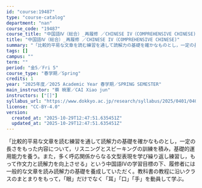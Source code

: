 ```yaml
---
id: "course:19487"
type: "course-catalog"
department: "nan"
course_code: "19487"
course_title: "中国語Ⅳ（総合）_再履修 ／CHINESE IV（COMPREHENSIVE CHINESE)"
title: "中国語Ⅳ（総合）_再履修 ／CHINESE IV（COMPREHENSIVE CHINESE)"
summary: "「比較的平易な文章を読む練習を通して読解力の基礎を確かなものとし，一定の長さをもった内容について，リスニングとスピーキングの訓練を積み，基礎的運用能力を養う。また，多く呼応関係からなる文型表現を学び繰り返し練習し，もって作文力と読解力を向上…"
tags: []
campus: ""
term: ""
period: "金5／Fri 5"
course_type: "春学期／Spring"
credits: 1
year: "2025年度／2025 Academic Year 春学期／SPRING SEMESTER"
main_instructor: "蔡 暁軍／CAI Xiao jun"
instructors: ["[]"]
syllabus_url: "https://www.dokkyo.ac.jp/research/syllabus/2025/0401/0401_19487_ja_JP.html"
license: "CC-BY-4.0"
version:
  created_at: "2025-10-29T12:47:51.635451Z"
  updated_at: "2025-10-29T12:47:51.635451Z"
---
```

「比較的平易な文章を読む練習を通して読解力の基礎を確かなものとし，一定の長さをもった内容について，リスニングとスピーキングの訓練を積み，基礎的運用能力を養う。また，多く呼応関係からなる文型表現を学び繰り返し練習し，もって作文力と読解力を向上させる」という中国語Ⅳの学習目標の下、履修者には一般的な文章を読み読解力の基礎を養成していただく。教科書の教程に沿いクラスのまとまりをもって，「眼」だけでなく「耳」「口」「手」を動員して学ぶ。
